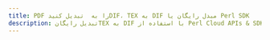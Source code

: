---title: PDF را به  تبدیل کنیدDIF، TEX به DIF مبدل رایگان یا Perl SDKdescription: تبدیل رایگانTEX به DIF با استفاده از Perl Cloud APIs & SDK همچنین اسناد PDF را در Cloud ایجاد، ویرایش و رندر کنید.---
